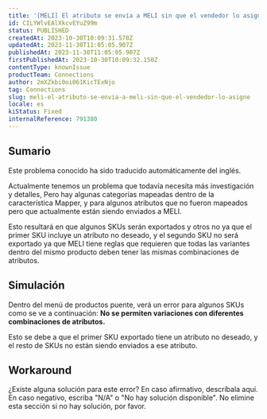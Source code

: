 ```yaml
---
title: '[MELI] El atributo se envía a MELI sin que el vendedor lo asigne.'
id: CILYWlvEAlXkcvEYuZ99m
status: PUBLISHED
createdAt: 2023-10-30T10:09:31.578Z
updatedAt: 2023-11-30T11:05:05.907Z
publishedAt: 2023-11-30T11:05:05.907Z
firstPublishedAt: 2023-10-30T10:09:32.150Z
contentType: knownIssue
productTeam: Connections
author: 2mXZkbi0oi061KicTExNjo
tag: Connections
slug: meli-el-atributo-se-envia-a-meli-sin-que-el-vendedor-lo-asigne
locale: es
kiStatus: Fixed
internalReference: 791380
---
```


## Sumario

<div class="alert alert-info">
  <p>Este problema conocido ha sido traducido automáticamente del inglés.</p>
</div>



Actualmente tenemos un problema que todavía necesita más investigación y detalles, Pero hay algunas categorías mapeadas dentro de la característica Mapper, y para algunos atributos que no fueron mapeados pero que actualmente están siendo enviados a MELI.

Esto resultará en que algunos SKUs serán exportados y otros no ya que el primer SKU incluye un atributo no deseado, y el segundo SKU no será exportado ya que MELI tiene reglas que requieren que todas las variantes dentro del mismo producto deben tener las mismas combinaciones de atributos.



## Simulación



Dentro del menú de productos puente, verá un error para algunos SKUs como se ve a continuación:
**No se permiten variaciones con diferentes combinaciones de atributos.**

Esto se debe a que el primer SKU exportado tiene un atributo no deseado, y el resto de SKUs no están siendo enviados a ese atributo.



## Workaround


¿Existe alguna solución para este error? En caso afirmativo, descríbala aquí. En caso negativo, escriba "N/A" o "No hay solución disponible". No elimine esta sección si no hay solución, por favor.





